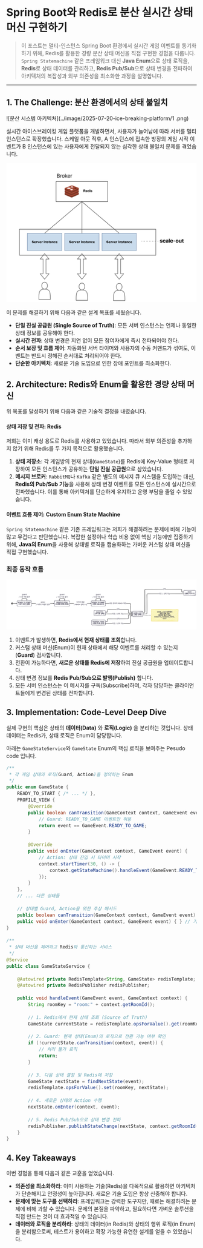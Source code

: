 # Spring Boot와 Redis로 분산 실시간 상태 머신 구현하기

> 이 포스트는 멀티-인스턴스 Spring Boot 환경에서 실시간 게임 이벤트를 동기화하기 위해, Redis를 활용한 경량 분산 상태 머신을 직접 구현한 경험을 다룹니다. `Spring Statemachine` 같은 프레임워크 대신 **Java Enum**으로 상태 로직을, **Redis**로 상태 데이터를 관리하고, **Redis Pub/Sub**으로 상태 변경을 전파하여 아키텍처의 복잡성과 외부 의존성을 최소화한 과정을 설명합니다.

---

## 1. The Challenge: 분산 환경에서의 상태 불일치

![분산 시스템 아키텍처](../image/2025-07-20-ice-breaking-platform/1 .png)

실시간 아이스브레이킹 게임 플랫폼을 개발하면서, 사용자가 늘어남에 따라 서버를 멀티 인스턴스로 확장했습니다. 스케일 아웃 직후, A 인스턴스에 접속한 방장의 게임 시작 이벤트가 B 인스턴스에 있는 사용자에게 전달되지 않는 심각한 상태 불일치 문제를 겪었습니다.

![분산 시스템 아키텍처](../image/2025-07-20-ice-breaking-platform/3.png)

이 문제를 해결하기 위해 다음과 같은 설계 목표를 세웠습니다.

-   **단일 진실 공급원 (Single Source of Truth)**: 모든 서버 인스턴스는 언제나 동일한 상태 정보를 공유해야 한다.
-   **실시간 전파**: 상태 변경은 지연 없이 모든 참여자에게 즉시 전파되어야 한다.
-   **순서 보장 및 흐름 제어**: 자동화된 서버 타이머와 사용자의 수동 커맨드가 섞여도, 이벤트는 반드시 정해진 순서대로 처리되어야 한다.
-   **단순한 아키텍처**: 새로운 기술 도입으로 인한 장애 포인트를 최소화한다.

## 2. Architecture: Redis와 Enum을 활용한 경량 상태 머신

위 목표를 달성하기 위해 다음과 같은 기술적 결정을 내렸습니다.

#### 상태 저장 및 전파: Redis

저희는 이미 캐싱 용도로 Redis를 사용하고 있었습니다. 따라서 외부 의존성을 추가하지 않기 위해 Redis를 두 가지 목적으로 활용했습니다.

1.  **상태 저장소**: 각 게임방의 현재 상태(`GameState`)를 Redis에 Key-Value 형태로 저장하여 모든 인스턴스가 공유하는 **단일 진실 공급원**으로 삼았습니다.
2.  **메시지 브로커**: `RabbitMQ`나 `Kafka` 같은 별도의 메시지 큐 시스템을 도입하는 대신, **Redis의 Pub/Sub 기능**을 사용해 상태 변경 이벤트를 모든 인스턴스에 실시간으로 전파했습니다. 이를 통해 아키텍처를 단순하게 유지하고 운영 부담을 줄일 수 있었습니다.

#### 이벤트 흐름 제어: Custom Enum State Machine

`Spring Statemachine` 같은 기존 프레임워크는 저희가 해결하려는 문제에 비해 기능이 많고 무겁다고 판단했습니다. 복잡한 설정이나 학습 비용 없이 핵심 기능에만 집중하기 위해, **Java의 Enum**을 사용해 상태별 로직을 캡슐화하는 가벼운 커스텀 상태 머신을 직접 구현했습니다.

### 최종 동작 흐름

![상태 머신 다이어그램](../image/2025-07-20-ice-breaking-platform/2.png)

1.  이벤트가 발생하면, **Redis에서 현재 상태를 조회**합니다.
2.  커스텀 상태 머신(Enum)이 현재 상태에서 해당 이벤트를 처리할 수 있는지(**Guard**) 검사합니다.
3.  전환이 가능하다면, **새로운 상태를 Redis에 저장**하여 진실 공급원을 업데이트합니다.
4.  상태 변경 정보를 **Redis Pub/Sub으로 발행(Publish)** 합니다.
5.  모든 서버 인스턴스는 이 메시지를 구독(Subscribe)하여, 각자 담당하는 클라이언트들에게 변경된 상태를 전파합니다.

## 3. Implementation: Code-Level Deep Dive

실제 구현의 핵심은 상태의 **데이터(Data)** 와 **로직(Logic)** 을 분리하는 것입니다. 상태 데이터는 Redis가, 상태 로직은 Enum이 담당합니다.

아래는 `GameStateService`와 `GameState` Enum의 핵심 로직을 보여주는 Pesudo code 입니다.

```java
/**
 * 각 게임 상태의 로직(Guard, Action)을 정의하는 Enum
 */
public enum GameState {
    READY_TO_START { /* ... */ },
    PROFILE_VIEW {
        @Override
        public boolean canTransition(GameContext context, GameEvent event) {
            // Guard: READY_TO_GAME 이벤트만 허용
            return event == GameEvent.READY_TO_GAME;
        }

        @Override
        public void onEnter(GameContext context, GameEvent event) {
            // Action: 상태 진입 시 타이머 시작
            context.startTimer(30, () -> {
                context.getStateMachine().handleEvent(GameEvent.READY_TO_GAME, context);
            });
        }
    },
    // ... 다른 상태들

    // 상태별 Guard, Action을 위한 추상 메서드
    public boolean canTransition(GameContext context, GameEvent event) { return true; } // 기본값: 허용
    public void onEnter(GameContext context, GameEvent event) { } // 기본값: 동작 없음
}

/**
 * 상태 머신을 제어하고 Redis와 통신하는 서비스
 */
@Service
public class GameStateService {

    @Autowired private RedisTemplate<String, GameState> redisTemplate;
    @Autowired private RedisPublisher redisPublisher;

    public void handleEvent(GameEvent event, GameContext context) {
        String roomKey = "room:" + context.getRoomId();

        // 1. Redis에서 현재 상태 조회 (Source of Truth)
        GameState currentState = redisTemplate.opsForValue().get(roomKey);

        // 2. Guard: 현재 상태(Enum)의 로직으로 전환 가능 여부 확인
        if (!currentState.canTransition(context, event)) {
            // 처리 불가 로직
            return;
        }

        // 3. 다음 상태 결정 및 Redis에 저장
        GameState nextState = findNextState(event);
        redisTemplate.opsForValue().set(roomKey, nextState);

        // 4. 새로운 상태의 Action 수행
        nextState.onEnter(context, event);

        // 5. Redis Pub/Sub으로 상태 변경 전파
        redisPublisher.publishStateChange(nextState, context.getRoomId());
    }
}
```

## 4. Key Takeaways

이번 경험을 통해 다음과 같은 교훈을 얻었습니다.

-   **의존성을 최소화하라**: 이미 사용하는 기술(Redis)을 다목적으로 활용하면 아키텍처가 단순해지고 안정성이 높아집니다. 새로운 기술 도입은 항상 신중해야 합니다.
-   **문제에 맞는 도구를 선택하라**: 프레임워크는 강력한 도구지만, 때로는 해결하려는 문제에 비해 과할 수 있습니다. 문제의 본질을 파악하고, 필요하다면 가벼운 솔루션을 직접 만드는 것이 더 효과적일 수 있습니다.
-   **데이터와 로직을 분리하라**: 상태의 데이터(in Redis)와 상태의 행위 로직(in Enum)을 분리함으로써, 테스트가 용이하고 확장 가능한 유연한 설계를 얻을 수 있었습니다.

